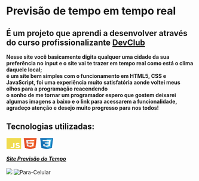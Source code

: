 <h1>Previsão de tempo em tempo real</h1>
<h2> <b>É um projeto que aprendi a desenvolver através do curso profissionalizante <a href="https://rodolfomori.com.br/devclub-espera/">DevClub</a></h2>
<p>Nesse site você basicamente digita qualquer uma cidade da sua preferência no input e o site vai te trazer em tempo real como está o clima daquele local;<br>
é um site bem simples com o funcionamento em HTML5, CSS e JavaScript, foi uma experiência muito satisfatória aonde voltei meus olhos para a programação reacendendo<br>
o sonho de me tornar um programador espero que gostem deixarei algumas imagens a baixo e o link para acessarem a funcionalidade, agradeço atenção e desejo muito progresso para nos todos!</b></p>
<h2>Tecnologias utilizadas:</h2>   
  <div style="display: inline_block">
 <img align="center" alt="Js" height="30" width="40" src="https://raw.githubusercontent.com/devicons/devicon/master/icons/javascript/javascript-plain.svg">
 <img align="center" alt="HTML" height="30" width="40" src="https://raw.githubusercontent.com/devicons/devicon/master/icons/html5/html5-original.svg">
 <img align="center" alt="CSS" height="30" width="40" src="https://raw.githubusercontent.com/devicons/devicon/master/icons/css3/css3-original.svg">
</div> <br>
<div>
<a href="https://raphadevflow.github.io/previsao-do-tempo/"><b><i>Site Previsão do Tempo</i></b></a> <br><br>
<img src="https://github.com/raphadevflow/previsao-do-tempo/blob/main/assets/previs%C3%A3o%20do%20tempo%20para%20computador.jpg?raw=true" >
<img src="https://github.com/raphadevflow/previsao-do-tempo/blob/main/assets/previs%C3%A3o%20do%20tempo%20para%20celular.jpg?raw=true" alt="Para-Celular">
</div>
